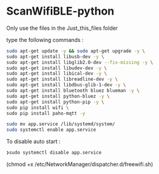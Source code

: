 # ScanWifiBLE-python

Only use the files in the Just_this_files folder

type the following commands :

```sh
sudo apt-get update -y && sudo apt-get upgrade -y \
sudo apt-get install libusb-dev -y \
sudo apt-get install libglib2.0-dev --fix-missing -y \
sudo apt-get install libudev-dev -y \
sudo apt-get install libical-dev -y \
sudo apt-get install libreadline-dev -y \
sudo apt-get install libdbus-glib-1-dev -y \
sudo apt-get install bluetooth bluez blueman -y \
sudo apt-get install python-bluez -y \
sudo apt-get install python-pip -y \
sudo pip install wifi \
sudo pip install paho-mqtt -y

sudo mv app.service /lib/systemd/system/
sudo systemctl enable app.service
```
To disable auto start :
```sh
❯sudo systemctl disable app.service
```



(chmod +x /etc/NetworkManager/dispatcher.d/freewifi.sh)
